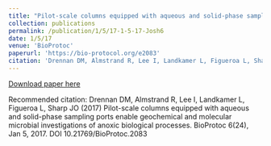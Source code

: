 ```yaml
---
title: "Pilot-scale columns equipped with aqueous and solid-phase sampling ports enable geochemical and molecular microbial investigations of anoxic biological processes"
collection: publications
permalink: /publication/1/5/17-1-5-17-Josh6
date: 1/5/17
venue: 'BioProtoc'
paperurl: 'https://bio-protocol.org/e2083'
citation: 'Drennan DM, Almstrand R, Lee I, Landkamer L, Figueroa L, Sharp JO (2017) Pilot-scale columns equipped with aqueous and solid-phase sampling ports enable geochemical and molecular microbial investigations of anoxic biological processes. BioProtoc 6(24), Jan 5, 2017. DOI 10.21769/BioProtoc.2083'
---
```


<a href='https://bio-protocol.org/e2083'>Download paper here</a>

Recommended citation: Drennan DM, Almstrand R, Lee I, Landkamer L, Figueroa L, Sharp JO (2017) Pilot-scale columns equipped with aqueous and solid-phase sampling ports enable geochemical and molecular microbial investigations of anoxic biological processes. BioProtoc 6(24), Jan 5, 2017. DOI 10.21769/BioProtoc.2083